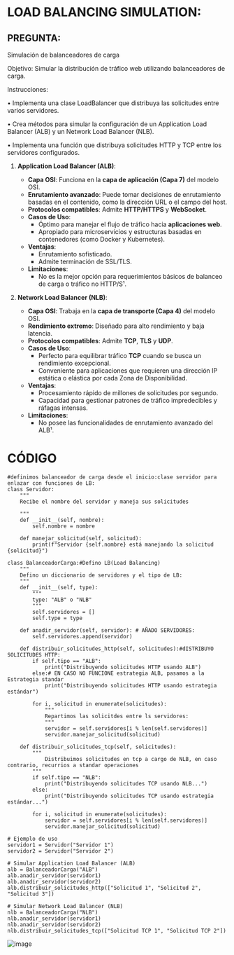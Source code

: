 # LOAD BALANCING SIMULATION: 
## PREGUNTA:
 Simulación de balanceadores de carga
 
Objetivo: Simular la distribución de tráfico web utilizando balanceadores de carga.


Instrucciones:

• Implementa una clase LoadBalancer que distribuya las solicitudes entre varios servidores.

• Crea métodos para simular la configuración de un Application Load Balancer (ALB) y un
Network Load Balancer (NLB).

• Implementa una función que distribuya solicitudes HTTP y TCP entre los servidores
configurados.


1. **Application Load Balancer (ALB)**:
   - **Capa OSI**: Funciona en la **capa de aplicación (Capa 7)** del modelo OSI.
   - **Enrutamiento avanzado**: Puede tomar decisiones de enrutamiento basadas en el contenido, como la dirección URL o el campo del host.
   - **Protocolos compatibles**: Admite **HTTP/HTTPS** y **WebSocket**.
   - **Casos de Uso**:
     - Óptimo para manejar el flujo de tráfico hacia **aplicaciones web**.
     - Apropiado para microservicios y estructuras basadas en contenedores (como Docker y Kubernetes).
   - **Ventajas**:
     - Enrutamiento sofisticado.
     - Admite terminación de SSL/TLS.
   - **Limitaciones**:
     - No es la mejor opción para requerimientos básicos de balanceo de carga o tráfico no HTTP/S¹.

2. **Network Load Balancer (NLB)**:
   - **Capa OSI**: Trabaja en la **capa de transporte (Capa 4)** del modelo OSI.
   - **Rendimiento extremo**: Diseñado para alto rendimiento y baja latencia.
   - **Protocolos compatibles**: Admite **TCP**, **TLS** y **UDP**.
   - **Casos de Uso**:
     - Perfecto para equilibrar tráfico **TCP** cuando se busca un rendimiento excepcional.
     - Conveniente para aplicaciones que requieren una dirección IP estática o elástica por cada Zona de Disponibilidad.
   - **Ventajas**:
     - Procesamiento rápido de millones de solicitudes por segundo.
     - Capacidad para gestionar patrones de tráfico impredecibles y ráfagas intensas.
   - **Limitaciones**:
     - No posee las funcionalidades de enrutamiento avanzado del ALB¹.

# CÓDIGO
````
#definimos balanceador de carga desde el inicio:clase servidor para enlazar con funciones de LB:
class Servidor:
    """
    Recibe el nombre del servidor y maneja sus solicitudes

    """
    def __init__(self, nombre): 
        self.nombre = nombre

    def manejar_solicitud(self, solicitud):
        print(f"Servidor {self.nombre} está manejando la solicitud {solicitud}")

class BalanceadorCarga:#Defino LB(Load Balancing)
    """
    Defino un diccionario de servidores y el tipo de LB:
    """
    def __init__(self, type):
        """
        type: "ALB" o "NLB"
        """
        self.servidores = []
        self.type = type

    def anadir_servidor(self, servidor): # AÑADO SERVIDORES:
        self.servidores.append(servidor)

    def distribuir_solicitudes_http(self, solicitudes):#dISTRIBUYO SOLICITUDES HTTP:
        if self.tipo == "ALB":
            print("Distribuyendo solicitudes HTTP usando ALB")
        else:# EN CASO NO FUNCIONE estrategia ALB, pasamos a la Estrategia standar
            print("Distribuyendo solicitudes HTTP usando estrategia estándar")
        
        for i, solicitud in enumerate(solicitudes):
            """
            Repartimos las solicitdes entre ls servidores:
            """
            servidor = self.servidores[i % len(self.servidores)]
            servidor.manejar_solicitud(solicitud)

    def distribuir_solicitudes_tcp(self, solicitudes):
        """
            Distribuimos solicitudes en tcp a cargo de NLB, en caso contrario, recurrios a standar operaciones
        """
        if self.tipo == "NLB":
            print("Distribuyendo solicitudes TCP usando NLB...")
        else:
            print("Distribuyendo solicitudes TCP usando estrategia estándar...")
        
        for i, solicitud in enumerate(solicitudes):
            servidor = self.servidores[i % len(self.servidores)]
            servidor.manejar_solicitud(solicitud)

# Ejemplo de uso
servidor1 = Servidor("Servidor 1")
servidor2 = Servidor("Servidor 2")

# Simular Application Load Balancer (ALB)
alb = BalanceadorCarga("ALB")
alb.anadir_servidor(servidor1)
alb.anadir_servidor(servidor2)
alb.distribuir_solicitudes_http(["Solicitud 1", "Solicitud 2", "Solicitud 3"])

# Simular Network Load Balancer (NLB)
nlb = BalanceadorCarga("NLB")
nlb.anadir_servidor(servidor1)
nlb.anadir_servidor(servidor2)
nlb.distribuir_solicitudes_tcp(["Solicitud TCP 1", "Solicitud TCP 2"])

````
![image](https://github.com/Fx2048/COMU_REDES/assets/131219987/fccce969-9c41-4d67-9130-e17c8714e33f)




